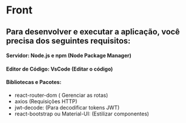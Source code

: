 # Front

## Para desenvolver e executar a aplicação, você precisa dos seguintes requisitos:

#### Servidor: Node.js e npm (Node Package Manager)
#### Editor de Código: VsCode (Editar o código)
#### Bibliotecas e Pacotes:
- react-router-dom ( Gerenciar as rotas)
- axios (Requisições HTTP)
- jwt-decode: (Para decodificar tokens JWT)
- react-bootstrap ou Material-UI: (Estilizar componentes)
